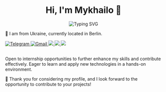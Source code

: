 <h1 align="center">Hi, I'm Mykhailo 👋 </h1>
<div align=center>
  <img src="https://readme-typing-svg.herokuapp.com?font=Fira+Code&pause=1000&color=F7C519&center=true&random=false&width=435&lines=Frontend+Developer" alt="Typing SVG" />
</div>

📍 I am from Ukraine, currently located in Berlin.

<div align="left">
  <a href="https://t.me/mikhailyatsenko" target="_blank">
    <img alt="Telegram" src="https://img.shields.io/badge/Telegram-2CA5E0?style=for-the-badge&logo=telegram&logoColor=white" />
  </a>
  <a href="mailto:yatsenkomike@gmail.com">
    <img alt="Gmail" src="https://img.shields.io/badge/Gmail-D14836?style=for-the-badge&logo=gmail&logoColor=white" />
  </a>
  <a href="https://www.linkedin.com/in/mikhailyatsenko/" target="_blank">
    <img src="https://img.shields.io/badge/linkedin-%230077B5.svg?&style=for-the-badge&logo=linkedin&logoColor=white" />
  </a>
  <a href="https://discord.com/users/mikhailyatsenko" target="_blank">
  <img src="https://img.shields.io/badge/Discord-5865F2?style=for-the-badge&logo=Discord&logoColor=white&color=%09%238A7F8E" />
  </a>
   <a href="https://www.github.com/mikhailyatsenko" target="_blank">
   <img src="https://img.shields.io/badge/GitHub-181717?style=for-the-badge&logo=GitHub&logoColor=white&color=%236F0035" />
   </a>
  <br />
</div>
<br>

Open to internship opportunities to further enhance my skills and contribute effectively.
Eager to learn and apply new technologies in a hands-on environment.

🙏 Thank you for considering my profile, and I look forward to the opportunity to contribute to your projects!

<br>
